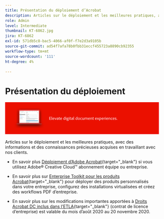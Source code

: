 ```yaml
---
title: Présentation du déploiement d’Acrobat
description: Articles sur le déploiement et les meilleures pratiques, avec des informations et des connaissances précieuses acquises en travaillant avec nos clients
role: Admin
level: Intermediate
thumbnail: KT-6862.jpg
jira: KT-6862
exl-id: 571db5c8-bac5-4066-af0f-f7e2d3a9105b
source-git-commit: ad54f7afa78b0fbb31eccf455723a8890cb92355
workflow-type: tm+mt
source-wordcount: '111'
ht-degree: 4%

---
```


# Présentation du déploiement

![Image de déploiement Acrobat](../assets/Hero-Deploy.png)

Articles sur le déploiement et les meilleures pratiques, avec des informations et des connaissances précieuses acquises en travaillant avec nos clients.

* En savoir plus [Déploiement d’Adobe Acrobat](https://helpx.adobe.com/enterprise/using/deploying-acrobat.html){target="_blank"} si vous utilisez Adobe® Creative Cloud™ abonnement équipe ou entreprise.

* En savoir plus sur [Enterprise Toolkit pour les produits Acrobat](https://www.adobe.com/fr/devnet-docs/acrobatetk/index.html){target="_blank"} pour déployer des produits personnalisés dans votre entreprise, configurez des installations virtualisées et créez des workflows PDF d’entreprise.

* En savoir plus sur les modifications importantes apportées à [Droits Acrobat DC inclus dans l’ETLA](signentitlementchanges.md){target="_blank"} (contrat de licence d’entreprise) est valable du mois d’août 2020 au 20 novembre 2020.
